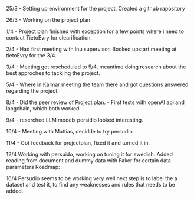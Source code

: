 25/3 - Setting up environment for the project.
        Created a github rapository

26/3 - Working on the project plan

1/4 - Project plan finished with exception for a few points where i need to contact TietoEvry for clearification.

2/4 - Had first meeting with lnu supervisor.
        Booked upstart meeting at tietoEvry for the 3/4.

3/4 - Meeting got rescheduled to 5/4, meantime doing research about the best approches to tackling the project.

5/4 - Where in Kalmar meeting the team there and got questions answered regarding the project.

8/4 - Did the peer review of Project plan.
    - First tests with openAI api and langchain, which both worked.

9/4 - reserched LLM models persidio looked interesting.

10/4 - Meeting with Mattias, decidde to try persudio

11/4 - Got feedback for projectplan, fixed it and turned it in.

12/4 Working with persuido, working on tuning it for swedish. Added reading from document and dummy data with Faker for certain data parameters
    Roadmap:
    

16/4 Persudio seems to be working very well next step is to label the a dataset and test it, to find any weaknesses and rules that needs to be added.